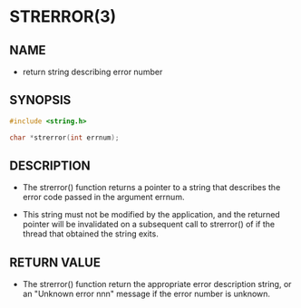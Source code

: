 # STRERROR(3)

## NAME

- return string describing error number

## SYNOPSIS

```c
#include <string.h>

char *strerror(int errnum);
```

## DESCRIPTION

- The strerror() function returns a pointer to a string that describes the error code passed in the argument errnum.

- This string must not be modified by the application, and the returned pointer will be invalidated on a subsequent call to strerror() of if the thread that obtained the string exits.

## RETURN VALUE

- The strerror() function return the appropriate error description string, or an "Unknown error nnn" message if the error number is unknown.
